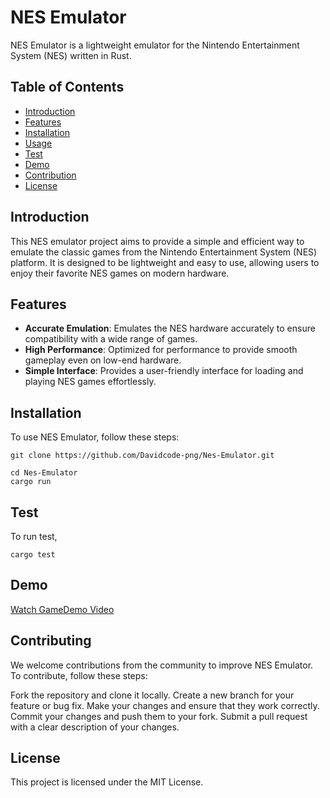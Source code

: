 # NES Emulator

NES Emulator is a lightweight emulator for the Nintendo Entertainment System (NES) written in Rust.

## Table of Contents

- [Introduction](#introduction)
- [Features](#features)
- [Installation](#installation)
- [Usage](#usage)
- [Test](#test)
- [Demo](#demo)
- [Contribution](#contribution)
- [License](#license)

## Introduction

This NES emulator project aims to provide a simple and efficient way to emulate the classic games from the Nintendo Entertainment System (NES) platform. It is designed to be lightweight and easy to use, allowing users to enjoy their favorite NES games on modern hardware.

## Features

- **Accurate Emulation**: Emulates the NES hardware accurately to ensure compatibility with a wide range of games.
- **High Performance**: Optimized for performance to provide smooth gameplay even on low-end hardware.
- **Simple Interface**: Provides a user-friendly interface for loading and playing NES games effortlessly.


## Installation

To use NES Emulator, follow these steps:

```
git clone https://github.com/Davidcode-png/Nes-Emulator.git

cd Nes-Emulator
cargo run
```

## Test

To run test,
```
cargo test
```

## Demo
[Watch GameDemo Video](https://github.com/Davidcode-png/Nes-Emulator/blob/master/media/GameDemo.mp4)

## Contributing
We welcome contributions from the community to improve NES Emulator. To contribute, follow these steps:

Fork the repository and clone it locally.
Create a new branch for your feature or bug fix.
Make your changes and ensure that they work correctly.
Commit your changes and push them to your fork.
Submit a pull request with a clear description of your changes.

## License
This project is licensed under the MIT License.

